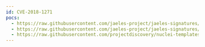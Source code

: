 ```yaml
---
id: CVE-2018-1271
pocs:
  - https://raw.githubusercontent.com/jaeles-project/jaeles-signatures/master/cves/spring-lfi.yaml
  - https://raw.githubusercontent.com/jaeles-project/jaeles-signatures/master/cves/spring-mvc-path-traversal-cve-2018-1271.yaml
  - https://raw.githubusercontent.com/projectdiscovery/nuclei-templates/master/cves/CVE-2018-1271.yaml
---
```

